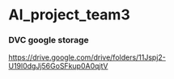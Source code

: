 ﻿# AI_project_team3

### DVC google storage
https://drive.google.com/drive/folders/11Jspj2-U19l0dgJj56GoSFkup0A0qjtV
